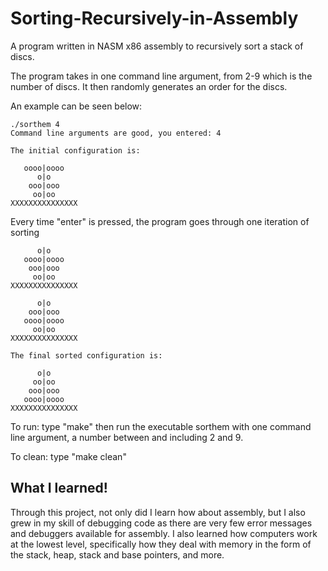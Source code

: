 # Sorting-Recursively-in-Assembly
A program written in NASM x86 assembly to recursively sort a stack of discs.

The program takes in one command line argument, from 2-9 which is the number of discs. It then randomly generates an order for the discs.

An example can be seen below:

    ./sorthem 4  
    Command line arguments are good, you entered: 4  
      
    The initial configuration is:  
           
       oooo|oooo
          o|o
        ooo|ooo
         oo|oo
    XXXXXXXXXXXXXXX
    
Every time "enter" is pressed, the program goes through one iteration of sorting

          o|o
       oooo|oooo
        ooo|ooo
         oo|oo
    XXXXXXXXXXXXXXX  
    
          o|o
        ooo|ooo
       oooo|oooo
         oo|oo
    XXXXXXXXXXXXXXX  
    
    The final sorted configuration is:  
    
          o|o
         oo|oo
        ooo|ooo
       oooo|oooo
    XXXXXXXXXXXXXXX 

To run: type "make" then run the executable sorthem with one command line argument, a number between and including 2 and 9.

To clean: type "make clean"

## What I learned!
Through this project, not only did I learn how about assembly, but I also grew in my skill of debugging code as there are very few error messages and debuggers available for assembly. I also learned how computers work at the lowest level, specifically how they deal with memory in the form of the stack, heap, stack and base pointers, and more.
